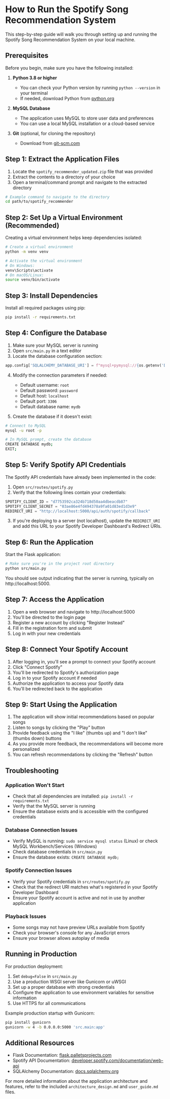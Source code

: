 # How to Run the Spotify Song Recommendation System

This step-by-step guide will walk you through setting up and running the Spotify Song Recommendation System on your local machine.

## Prerequisites

Before you begin, make sure you have the following installed:

1. **Python 3.8 or higher**
   - You can check your Python version by running `python --version` in your terminal
   - If needed, download Python from [python.org](https://www.python.org/downloads/)

2. **MySQL Database**
   - The application uses MySQL to store user data and preferences
   - You can use a local MySQL installation or a cloud-based service

3. **Git** (optional, for cloning the repository)
   - Download from [git-scm.com](https://git-scm.com/downloads)

## Step 1: Extract the Application Files

1. Locate the `spotify_recommender_updated.zip` file that was provided
2. Extract the contents to a directory of your choice
3. Open a terminal/command prompt and navigate to the extracted directory

```bash
# Example command to navigate to the directory
cd path/to/spotify_recommender
```

## Step 2: Set Up a Virtual Environment (Recommended)

Creating a virtual environment helps keep dependencies isolated:

```bash
# Create a virtual environment
python -m venv venv

# Activate the virtual environment
# On Windows:
venv\Scripts\activate
# On macOS/Linux:
source venv/bin/activate
```

## Step 3: Install Dependencies

Install all required packages using pip:

```bash
pip install -r requirements.txt
```

## Step 4: Configure the Database

1. Make sure your MySQL server is running
2. Open `src/main.py` in a text editor
3. Locate the database configuration section:

```python
app.config['SQLALCHEMY_DATABASE_URI'] = f"mysql+pymysql://{os.getenv('DB_USERNAME', 'root')}:{os.getenv('DB_PASSWORD', 'password')}@{os.getenv('DB_HOST', 'localhost')}:{os.getenv('DB_PORT', '3306')}/{os.getenv('DB_NAME', 'mydb')}"
```

4. Modify the connection parameters if needed:
   - Default username: `root`
   - Default password: `password`
   - Default host: `localhost`
   - Default port: `3306`
   - Default database name: `mydb`

5. Create the database if it doesn't exist:

```bash
# Connect to MySQL
mysql -u root -p

# In MySQL prompt, create the database
CREATE DATABASE mydb;
EXIT;
```

## Step 5: Verify Spotify API Credentials

The Spotify API credentials have already been implemented in the code:

1. Open `src/routes/spotify.py`
2. Verify that the following lines contain your credentials:

```python
SPOTIFY_CLIENT_ID = "d7753592ca324b718d50aa4dbeacdb87"
SPOTIFY_CLIENT_SECRET = "03ae86e4fd494378a9fa01d83ed1d3e9"
REDIRECT_URI = "http://localhost:5000/api/auth/spotify/callback"
```

3. If you're deploying to a server (not localhost), update the `REDIRECT_URI` and add this URL to your Spotify Developer Dashboard's Redirect URIs.

## Step 6: Run the Application

Start the Flask application:

```bash
# Make sure you're in the project root directory
python src/main.py
```

You should see output indicating that the server is running, typically on http://localhost:5000.

## Step 7: Access the Application

1. Open a web browser and navigate to http://localhost:5000
2. You'll be directed to the login page
3. Register a new account by clicking "Register Instead"
4. Fill in the registration form and submit
5. Log in with your new credentials

## Step 8: Connect Your Spotify Account

1. After logging in, you'll see a prompt to connect your Spotify account
2. Click "Connect Spotify"
3. You'll be redirected to Spotify's authorization page
4. Log in to your Spotify account if needed
5. Authorize the application to access your Spotify data
6. You'll be redirected back to the application

## Step 9: Start Using the Application

1. The application will show initial recommendations based on popular songs
2. Listen to songs by clicking the "Play" button
3. Provide feedback using the "I like" (thumbs up) and "I don't like" (thumbs down) buttons
4. As you provide more feedback, the recommendations will become more personalized
5. You can refresh recommendations by clicking the "Refresh" button

## Troubleshooting

### Application Won't Start

- Check that all dependencies are installed: `pip install -r requirements.txt`
- Verify that the MySQL server is running
- Ensure the database exists and is accessible with the configured credentials

### Database Connection Issues

- Verify MySQL is running: `sudo service mysql status` (Linux) or check MySQL Workbench/Services (Windows)
- Check database credentials in `src/main.py`
- Ensure the database exists: `CREATE DATABASE mydb;`

### Spotify Connection Issues

- Verify your Spotify credentials in `src/routes/spotify.py`
- Check that the redirect URI matches what's registered in your Spotify Developer Dashboard
- Ensure your Spotify account is active and not in use by another application

### Playback Issues

- Some songs may not have preview URLs available from Spotify
- Check your browser's console for any JavaScript errors
- Ensure your browser allows autoplay of media

## Running in Production

For production deployment:

1. Set `debug=False` in `src/main.py`
2. Use a production WSGI server like Gunicorn or uWSGI
3. Set up a proper database with strong credentials
4. Configure the application to use environment variables for sensitive information
5. Use HTTPS for all communications

Example production startup with Gunicorn:

```bash
pip install gunicorn
gunicorn -w 4 -b 0.0.0.0:5000 'src.main:app'
```

## Additional Resources

- Flask Documentation: [flask.palletsprojects.com](https://flask.palletsprojects.com/)
- Spotify API Documentation: [developer.spotify.com/documentation/web-api](https://developer.spotify.com/documentation/web-api/)
- SQLAlchemy Documentation: [docs.sqlalchemy.org](https://docs.sqlalchemy.org/)

For more detailed information about the application architecture and features, refer to the included `architecture_design.md` and `user_guide.md` files.
